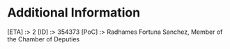 # Additional Information
[ETA]   :>  2
[ID]    :>  354373
[PoC]   :>  Radhames Fortuna Sanchez, Member of the Chamber of Deputies
